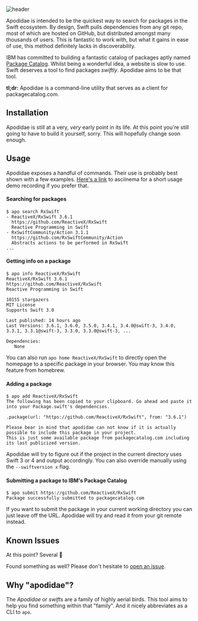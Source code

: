 ![header](https://user-images.githubusercontent.com/2625584/28693159-c1ae88fa-7323-11e7-8ce3-1980fdf2a925.png)



Apodidae is intended to be the quickest way to search for packages in the Swift ecosystem. By design, Swift pulls dependencies from any git repo, most of which are hosted on GitHub, but distributed amongst many thousands of users. This is fantastic to work with, but what it gains in ease of use, this method definitely lacks in discoverability.

IBM has committed to building a fantastic catalog of packages aptly named [Package Catalog](https://packagecatalog.com). Whilst being a wonderful idea, a website is slow to use. Swift deserves a tool to find packages *swiftly*. Apodidae aims to be that tool.

**tl;dr:** Apodidae is a command-line utility that serves as a client for packagecatalog.com.



## Installation

Apodidae is still at a very, *very* early point in its life. At this point you're still going to have to build it yourself, sorry. This will hopefully change soon enough.



## Usage

Apodidae exposes a handful of commands. Their use is probably best shown with a few examples. [Here's a link](https://asciinema.org/a/130908) to asciinema for a short usage demo recording if you prefer that.

#### Searching for packages

```
$ apo search RxSwift
- ReactiveX/RxSwift 3.6.1
  https://github.com/ReactiveX/RxSwift
  Reactive Programming in Swift
- RxSwiftCommunity/Action 3.1.1
  https://github.com/RxSwiftCommunity/Action
  Abstracts actions to be performed in RxSwift
...
```

#### Getting info on a package

```
$ apo info ReactiveX/RxSwift
ReactiveX/RxSwift 3.6.1
https://github.com/ReactiveX/RxSwift
Reactive Programming in Swift

10155 stargazers
MIT License
Supports Swift 3.0

Last published: 14 hours ago
Last Versions: 3.6.1, 3.6.0, 3.5.0, 3.4.1, 3.4.0@swift-3, 3.4.0, 3.3.1, 3.3.1@swift-3, 3.3.0, 3.3.0@swift-3, ...

Dependencies:
   None
```

You can also run `apo home ReactiveX/RxSwift` to directly open the homepage to a specific package in your browser. You may know this feature from homebrew.

#### Adding a package

```
$ apo add ReactiveX/RxSwift
The following has been copied to your clipboard. Go ahead and paste it into your Package.swift's dependencies.

.package(url: "https://github.com/ReactiveX/RxSwift", from: "3.6.1")

Please bear in mind that apodidae can not know if it is actually possible to include this package in your project.
This is just some available package from packagecatalog.com including its last publicized version.
```

Apodidae will try to figure out if the project in the current directory uses Swift 3 or 4 and output accordingly. You can also override manually using the `--swiftversion x` flag.

#### Submitting a package to IBM's Package Catalog

```
$ apo submit https://github.com/ReactiveX/RxSwift
Package successfully submitted to packagecatalog.com
```

If you want to submit the package in your current working directory you can just leave off the URL. Apodidae will try and read it from your git remote instead.



## Known Issues

At this point? Several 🙈

Found something as well? Please don't hesitate to [open an issue](https://github.com/kiliankoe/apodidae/issues/new).



## Why "apodidae"?

The *Apodidae* or *swifts* are a family of highly aerial birds. This tool aims to help you find something within that "family". And it nicely abbreviates as a CLI to `apo`.

